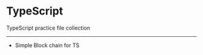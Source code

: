 # TypeScript
TypeScript practice file collection

--------------------------

- Simple Block chain for TS
